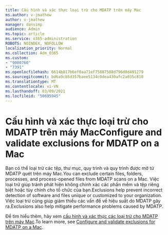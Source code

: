 ```yaml
---
title: Cấu hình và xác thực loại trừ cho MDATP trên máy Mac
ms.author: v-jmathew
author: v-jmathew
manager: dansimp
audience: Admin
ms.topic: article
ms.service: o365-administration
ROBOTS: NOINDEX, NOFOLLOW
localization_priority: Normal
ms.collection: Adm_O365
ms.custom:
- "9000760"
- "7391"
ms.openlocfilehash: 6614b017b6ef0aa71ef75887588d796d0d491279
ms.sourcegitcommit: bd6a9cb5d357baee5134c0dea430afc2a035c810
ms.translationtype: MT
ms.contentlocale: vi-VN
ms.lasthandoff: 03/09/2021
ms.locfileid: "50695945"
---
```

# <a name="configure-and-validate-exclusions-for-mdatp-on-a-mac"></a><span data-ttu-id="6779f-102">Cấu hình và xác thực loại trừ cho MDATP trên máy Mac</span><span class="sxs-lookup"><span data-stu-id="6779f-102">Configure and validate exclusions for MDATP on a Mac</span></span>

<span data-ttu-id="6779f-103">Bạn có thể loại trừ các tệp, thư mục, quy trình và quy trình được mở từ MDATP quét trên máy Mac.</span><span class="sxs-lookup"><span data-stu-id="6779f-103">You can exclude certain files, folders, processes, and process-opened files from MDATP scans on a Mac.</span></span> <span data-ttu-id="6779f-104">Việc loại trừ giúp tránh phát hiện không chính xác các phần mềm và tệp riêng biệt hoặc tùy chỉnh cho tổ chức của bạn.</span><span class="sxs-lookup"><span data-stu-id="6779f-104">Exclusions help prevent incorrect detection of software and files unique or customized to your organization.</span></span> <span data-ttu-id="6779f-105">Việc loại trừ cũng giúp giảm thiểu các vấn đề về hiệu suất do MDATP gây ra.</span><span class="sxs-lookup"><span data-stu-id="6779f-105">Exclusions also help mitigate performance problems caused by MDATP.</span></span>

<span data-ttu-id="6779f-106">Để tìm hiểu thêm, hãy xem [cấu hình và xác thực các loại trừ cho MDATP trên máy Mac](https://go.microsoft.com/fwlink/?linkid=2144616).</span><span class="sxs-lookup"><span data-stu-id="6779f-106">To learn more, see [Configure and validate exclusions for MDATP on a Mac](https://go.microsoft.com/fwlink/?linkid=2144616).</span></span>
